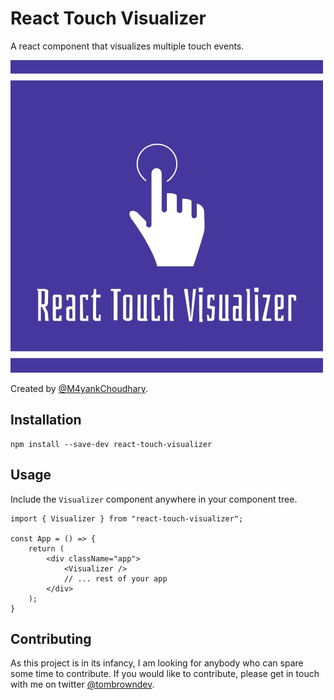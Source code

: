 # React Touch Visualizer

A react component that visualizes multiple touch events. 

<img src="Logo.png?raw=true" width="500" />

Created by [@M4yankChoudhary](https://github.com/M4yankChoudhary).

## Installation

```
npm install --save-dev react-touch-visualizer
```

## Usage

Include the `Visualizer` component anywhere in your component tree.

```
import { Visualizer } from "react-touch-visualizer";

const App = () => {
    return (
        <div className="app">
            <Visualizer />
            // ... rest of your app
        </div>
    );
}
```

## Contributing

As this project is in its infancy, I am looking for anybody who can spare some time to contribute. If you would like to contribute, please get in touch with me on twitter [@tombrowndev](https://www.twitter.com/tombrowndev).
